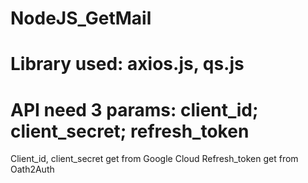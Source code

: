 # NodeJS_GetMail
# Library used: axios.js, qs.js
# API need 3 params: client_id; client_secret; refresh_token
Client_id, client_secret get from Google Cloud
Refresh_token get from Oath2Auth
